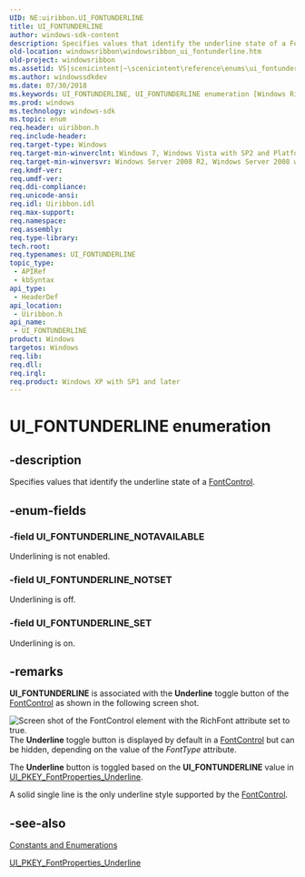 ```yaml
---
UID: NE:uiribbon.UI_FONTUNDERLINE
title: UI_FONTUNDERLINE
author: windows-sdk-content
description: Specifies values that identify the underline state of a FontControl.
old-location: windowsribbon\windowsribbon_ui_fontunderline.htm
old-project: windowsribbon
ms.assetid: VS|scenicintent|~\scenicintent\reference\enums\ui_fontunderline.htm
ms.author: windowssdkdev
ms.date: 07/30/2018
ms.keywords: UI_FONTUNDERLINE, UI_FONTUNDERLINE enumeration [Windows Ribbon], UI_FONTUNDERLINE_NOTAVAILABLE, UI_FONTUNDERLINE_NOTSET, UI_FONTUNDERLINE_SET, scenicintent_UI_FONTUNDERLINE, uiribbon/UI_FONTUNDERLINE, uiribbon/UI_FONTUNDERLINE_NOTAVAILABLE, uiribbon/UI_FONTUNDERLINE_NOTSET, uiribbon/UI_FONTUNDERLINE_SET, windowsribbon.windowsribbon_ui_fontunderline
ms.prod: windows
ms.technology: windows-sdk
ms.topic: enum
req.header: uiribbon.h
req.include-header: 
req.target-type: Windows
req.target-min-winverclnt: Windows 7, Windows Vista with SP2 and Platform Update for Windows Vista [desktop apps only]
req.target-min-winversvr: Windows Server 2008 R2, Windows Server 2008 with SP2 and Platform Update for Windows Server 2008 [desktop apps only]
req.kmdf-ver: 
req.umdf-ver: 
req.ddi-compliance: 
req.unicode-ansi: 
req.idl: Uiribbon.idl
req.max-support: 
req.namespace: 
req.assembly: 
req.type-library: 
tech.root: 
req.typenames: UI_FONTUNDERLINE
topic_type:
 - APIRef
 - kbSyntax
api_type:
 - HeaderDef
api_location:
 - Uiribbon.h
api_name:
 - UI_FONTUNDERLINE
product: Windows
targetos: Windows
req.lib: 
req.dll: 
req.irql: 
req.product: Windows XP with SP1 and later
---
```


# UI_FONTUNDERLINE enumeration


## -description


Specifies values that identify the underline state of a <a href="https://msdn.microsoft.com/en-us/library/Dd371673(v=VS.85).aspx">FontControl</a>.


## -enum-fields




### -field UI_FONTUNDERLINE_NOTAVAILABLE

Underlining is not enabled.


### -field UI_FONTUNDERLINE_NOTSET

Underlining is off.


### -field UI_FONTUNDERLINE_SET

Underlining is on.


## -remarks



<b>UI_FONTUNDERLINE</b> is associated with the <b>Underline</b> toggle button of the <a href="https://msdn.microsoft.com/en-us/library/Dd371673(v=VS.85).aspx">FontControl</a> as shown in the following screen shot.

<img alt="Screen shot of the FontControl element with the RichFont attribute set to true." src="./images/Markup/FontControl_Underline.png"/>
The <b>Underline</b> toggle button is displayed by default in a <a href="https://msdn.microsoft.com/en-us/library/Dd371673(v=VS.85).aspx">FontControl</a> but can be hidden, depending on the value of the <i>FontType</i> attribute.

The <b>Underline</b> button is toggled based on the <b>UI_FONTUNDERLINE</b> value in <a href="https://msdn.microsoft.com/en-us/library/Dd371236(v=VS.85).aspx">UI_PKEY_FontProperties_Underline</a>.

A solid single line is the only underline style supported by the <a href="https://msdn.microsoft.com/en-us/library/Dd371673(v=VS.85).aspx">FontControl</a>.




## -see-also




<a href="https://msdn.microsoft.com/en-us/library/Dd371540(v=VS.85).aspx">Constants and Enumerations</a>



<a href="https://msdn.microsoft.com/en-us/library/Dd371236(v=VS.85).aspx">UI_PKEY_FontProperties_Underline</a>
 

 

